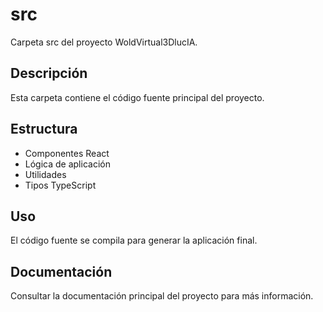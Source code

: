 # src

Carpeta src del proyecto WoldVirtual3DlucIA.

## Descripción
Esta carpeta contiene el código fuente principal del proyecto.

## Estructura
- Componentes React
- Lógica de aplicación
- Utilidades
- Tipos TypeScript

## Uso
El código fuente se compila para generar la aplicación final.

## Documentación
Consultar la documentación principal del proyecto para más información. 